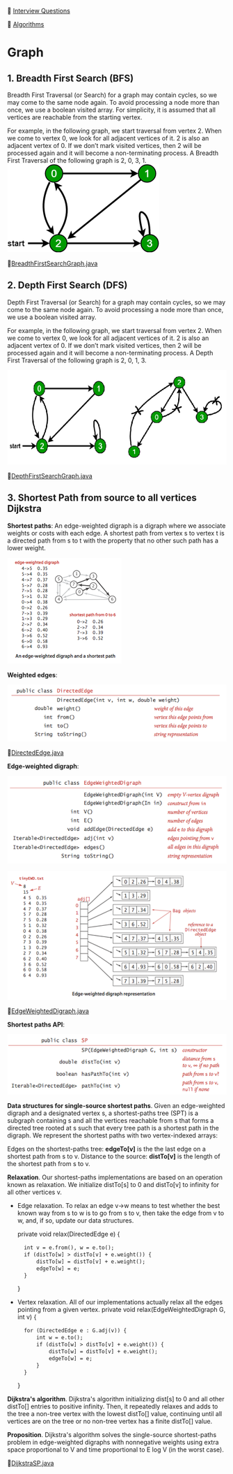 :palm_tree: [Interview Questions](https://kellylin1115.github.io/interview-questions-blog/)

🌿 [Algorithms](index-algorithms.md)

# Graph
## 1. Breadth First Search (BFS)
Breadth First Traversal (or Search) for a graph may contain cycles, so we may come to the same node again. To avoid processing a node more than once, we use a boolean visited array. For simplicity, it is assumed that all vertices are reachable from the starting vertex.

For example, in the following graph, we start traversal from vertex 2. When we come to vertex 0, we look for all adjacent vertices of it. 2 is also an adjacent vertex of 0. If we don’t mark visited vertices, then 2 will be processed again and it will become a non-terminating process. A Breadth First Traversal of the following graph is 2, 0, 3, 1.
![](../../images/algorithms/bfs.png)

:pencil:[BreadthFirstSearchGraph.java](../../../../java/com/kellylin1115/interview/algorithms/graph/BreadthFirstSearchGraph.java)

## 2. Depth First Search (DFS)
Depth First Traversal (or Search) for a graph may contain cycles, so we may come to the same node again. To avoid processing a node more than once, we use a boolean visited array.

For example, in the following graph, we start traversal from vertex 2. When we come to vertex 0, we look for all adjacent vertices of it. 2 is also an adjacent vertex of 0. If we don’t mark visited vertices, then 2 will be processed again and it will become a non-terminating process. A Depth First Traversal of the following graph is 2, 0, 1, 3.

![](../../images/algorithms/dfs.png)

:pencil:[DepthFirstSearchGraph.java](../../../../java/com/kellylin1115/interview/algorithms/graph/DepthFirstSearchGraph.java)

## 3. Shortest Path from source to all vertices **Dijkstra** 
**Shortest paths**: An edge-weighted digraph is a digraph where we associate weights or costs with each edge. A shortest path from vertex s to vertex t is a directed path from s to t with the property that no other such path has a lower weight.

![](../../images/algorithms/shortest-path.png)

**Weighted edges**:

![](../../images/algorithms/directed-edge-api.png)

:pencil:[DirectedEdge.java](../../../../java/com/kellylin1115/interview/algorithms/graph/DirectedEdge.java)

**Edge-weighted digraph**:

![](../../images/algorithms/edge-weighted-digraph-api.png)

![](../../images/algorithms/edge-weighted-digraph-representation.png)

:pencil:[EdgeWeightedDigraph.java](../../../../java/com/kellylin1115/interview/algorithms/graph/EdgeWeightedDigraph.java)

**Shortest paths API**:

![](../../images/algorithms/sp-api.png)

**Data structures for single-source shortest paths**. Given an edge-weighted digraph and a designated vertex s, a shortest-paths tree (SPT) is a subgraph containing s and all the vertices reachable from s that forms a directed tree rooted at s such that every tree path is a shortest path in the digraph.
We represent the shortest paths with two vertex-indexed arrays:

Edges on the shortest-paths tree: **edgeTo[v]** is the the last edge on a shortest path from s to v.
Distance to the source: **distTo[v]** is the length of the shortest path from s to v.

**Relaxation**. Our shortest-paths implementations are based on an operation known as relaxation. We initialize distTo[s] to 0 and distTo[v] to infinity for all other vertices v.

* Edge relaxation. To relax an edge v->w means to test whether the best known way from s to w is to go from s to v, then take the edge from v to w, and, if so, update our data structures.

    private void relax(DirectedEdge e) {
    
        int v = e.from(), w = e.to();
        if (distTo[w] > distTo[v] + e.weight()) {
            distTo[w] = distTo[v] + e.weight();
            edgeTo[w] = e;
        }
    }

* Vertex relaxation. All of our implementations actually relax all the edges pointing from a given vertex.
    private void relax(EdgeWeightedDigraph G, int v) {
    
        for (DirectedEdge e : G.adj(v)) {
            int w = e.to();
            if (distTo[w] > distTo[v] + e.weight()) {
                distTo[w] = distTo[v] + e.weight();
                edgeTo[w] = e;
            }
        }
    }
    
**Dijkstra's algorithm**. Dijkstra's algorithm initializing dist[s] to 0 and all other distTo[] entries to positive infinity. Then, it repeatedly relaxes and adds to the tree a non-tree vertex with the lowest distTo[] value, continuing until all vertices are on the tree or no non-tree vertex has a finite distTo[] value.

**Proposition**. Dijkstra's algorithm solves the single-source shortest-paths problem in edge-weighted digraphs with nonnegative weights using extra space proportional to V and time proportional to E log V (in the worst case).

:pencil:[DijkstraSP.java](../../../../java/com/kellylin1115/interview/algorithms/graph/DijkstraSP.java)

